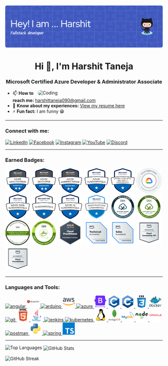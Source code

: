 ![Header](./github-header-image.png)

<h1 align="center">Hi 👋, I'm Harshit Taneja</h1>
<h3 align="center">Microsoft Certified Azure Developer & Administrator Associate</h3>

<img align="right" alt="Coding" style="border-radius: 20px;" width="400" src="https://miro.medium.com/v2/resize:fit:828/format:webp/1*zVnWJtyGOX_kUIDm6ccCfQ.gif">

- 📫 **How to reach me:** [harshittaneja090@gmail.com](mailto:harshittaneja090@gmail.com)  
- 📄 **Know about my experiences:** [View my resume here](https://drive.google.com/file/d/1nvo6CDkmt9JlJXY5jvYTKgl4IQ_ZmWnI/view?usp=sharing)  
- ⚡ **Fun fact:** I am funny 😁  

---

<h3 align="left">Connect with me:</h3>
<p align="left">
  <a href="https://linkedin.com/in/harshittaneja" target="blank"><img align="center" src="https://raw.githubusercontent.com/rahuldkjain/github-profile-readme-generator/master/src/images/icons/Social/linked-in-alt.svg" alt="LinkedIn" height="30" width="40" /></a>
  <a href="https://fb.com/harshittaneja090" target="blank"><img align="center" src="https://raw.githubusercontent.com/rahuldkjain/github-profile-readme-generator/master/src/images/icons/Social/facebook.svg" alt="Facebook" height="30" width="40" /></a>
  <a href="https://instagram.com/harshit___taneja" target="blank"><img align="center" src="https://raw.githubusercontent.com/rahuldkjain/github-profile-readme-generator/master/src/images/icons/Social/instagram.svg" alt="Instagram" height="30" width="40" /></a>
  <a href="https://www.youtube.com/c/harshit_taneja" target="blank"><img align="center" src="https://raw.githubusercontent.com/rahuldkjain/github-profile-readme-generator/master/src/images/icons/Social/youtube.svg" alt="YouTube" height="30" width="40" /></a>
  <a href="https://discord.gg/harshit_taneja" target="blank"><img align="center" src="https://raw.githubusercontent.com/rahuldkjain/github-profile-readme-generator/master/src/images/icons/Social/discord.svg" alt="Discord" height="30" width="40" /></a>
  <a href="https://www.threads.net/@yourusername" target="blank">

</a>
</p>

---

<h3 align="left">Earned Badges:</h3>
<p>
<a href="https://learn.microsoft.com/en-us/credentials/certifications/azure-data-engineer/?practice-assessment-type=certification&source=learn" target="blank"><img src="All badges/azure-Data Engineer Associate.png"  width="80" height="80"/></a>
<a href="https://learn.microsoft.com/en-us/credentials/certifications/azure-developer/?practice-assessment-type=certification" target="blank"><img src="All badges/microsoft-certified-azure-developer-associate.1.png"  width="80" height="80"/></a>
<a href="https://learn.microsoft.com/en-us/credentials/certifications/azure-administrator/?practice-assessment-type=certification" target="blank"><img src="All badges/microsoft-certified-azure-administrator-associate.1.png"  width="80" height="80"/></a>
<a href="https://www.credly.com/org/microsoft-certification/badge/microsoft-certified-azure-fundamentals" target="blank"><img src="All badges/microsoft-certified-azure-fundamentals.png"  width="80" height="80"/></a>
<a href="https://www.credly.com/org/microsoft-certification/badge/microsoft-certified-security-compliance-and-identity-fundamentals" target="blank"><img src="All badges/microsoft-certified-security-compliance-and-identity-fundamentals.png"  width="80" height="80"/></a>
<a href="https://www.credly.com/org/google-cloud/badge/cloud-digital-leader-certification" target="blank"><img src="All badges/cloud-digital-leader-certification.png"  width="80" height="80"/></a>
<a href="https://www.credly.com/org/microsoft-certification/badge/microsoft-certified-azure-data-fundamentals" target="blank"><img src="All badges/microsoft-certified-azure-data-fundamentals.png"  width="80" height="80"/></a>
<a href="https://www.credly.com/org/microsoft-certification/badge/microsoft-365-certified-fundamentals" target="blank"><img src="All badges/microsoft-365-certified-fundamentals.png"  width="80" height="80"/></a>
<a href="https://www.credly.com/org/microsoft-certification/badge/microsoft-certified-azure-ai-fundamentals" target="blank"><img src="All badges/microsoft-certified-azure-ai-fundamentals.png"  width="80" height="80"/></a>
<a href="https://www.credly.com/org/microsoft-certification/badge/microsoft-certified-power-platform-fundamentals" target="blank"><img src="All badges/microsoft-certified-azure-pl-fundamentals.png.png"  width="80" height="80"/></a>
<a href="#" target="blank"><img src="All badges/cloud-application-developer-2019-mastery-award.png"  width="80" height="80"/></a>
<a href="#" target="blank"><img src="All badges/cloud-application-developer-2019-explorer-award.png"  width="80" height="80"/></a>
<a href="https://www.credly.com/org/ibm/badge/building-cloud-native-and-multicloud-applications" target="blank"><img src="All badges/building-cloud-native-and-multicloud-applications.png"  width="80" height="80"/></a>
<a href="https://www.credly.com/org/ibm/badge/docker-essentials-a-developer-introduction" target="blank"><img src="All badges/docker-essentials-a-developer-introduction.png"  width="80" height="80"/></a>
<a href="https://www.credly.com/org/amazon-web-services/badge/aws-certified-cloud-practitioner" target="blank"><img src="All badges/aws-certified-cloud-practitioner.png"  width="80" height="80"/></a>
<a href="https://www.credly.com/org/amazon-web-services/badge/aws-partner-accreditation-technical" target="blank"><img src="All badges/aws-partner-accreditation-technical.png"  width="80" height="80"/></a>
<a href="https://www.credly.com/org/amazon-web-services/badge/aws-partner-sales-accreditation-business" target="blank"><img src="All badges/aws-partner-sales-accreditation-business.png"  width="80" height="80"/></a>
<a href="https://www.credly.com/org/amazon-web-services/badge/aws-educate-introduction-to-cloud-101" target="blank"><img src="All badges/aws-educate-introduction-to-cloud-101.png"  width="80" height="80"/></a>
<a href="https://www.credly.com/org/amazon-web-services/badge/aws-academy-graduate-aws-academy-cloud-foundations" target="blank"><img src="All badges/aws-academy-graduate-aws-academy-cloud-foundations.png"  width="80" height="80"/></a>


  <!-- Add additional badges here -->
</p>

---

<h3 align="left">Languages and Tools:</h3>
<p align="left">
  <p align="left"> <a href="https://angular.io" target="_blank" rel="noreferrer"> <img src="https://angular.io/assets/images/logos/angular/angular.svg" alt="angular" width="40" height="40"/> </a> <a href="https://angular.io" target="_blank" rel="noreferrer"> <img src="https://raw.githubusercontent.com/devicons/devicon/master/icons/angularjs/angularjs-original-wordmark.svg" alt="angularjs" width="40" height="40"/> </a> <a href="https://www.arduino.cc/" target="_blank" rel="noreferrer"> <img src="https://cdn.worldvectorlogo.com/logos/arduino-1.svg" alt="arduino" width="40" height="40"/> </a> <a href="https://aws.amazon.com" target="_blank" rel="noreferrer"> <img src="https://raw.githubusercontent.com/devicons/devicon/master/icons/amazonwebservices/amazonwebservices-original-wordmark.svg" alt="aws" width="40" height="40"/> </a> <a href="https://azure.microsoft.com/en-in/" target="_blank" rel="noreferrer"> <img src="https://www.vectorlogo.zone/logos/microsoft_azure/microsoft_azure-icon.svg" alt="azure" width="40" height="40"/> </a> <a href="https://getbootstrap.com" target="_blank" rel="noreferrer"> <img src="https://raw.githubusercontent.com/devicons/devicon/master/icons/bootstrap/bootstrap-plain-wordmark.svg" alt="bootstrap" width="40" height="40"/> </a> <a href="https://www.cprogramming.com/" target="_blank" rel="noreferrer"> <img src="https://raw.githubusercontent.com/devicons/devicon/master/icons/c/c-original.svg" alt="c" width="40" height="40"/> </a> <a href="https://www.w3schools.com/cpp/" target="_blank" rel="noreferrer"> <img src="https://raw.githubusercontent.com/devicons/devicon/master/icons/cplusplus/cplusplus-original.svg" alt="cplusplus" width="40" height="40"/> </a> <a href="https://www.w3schools.com/css/" target="_blank" rel="noreferrer"> <img src="https://raw.githubusercontent.com/devicons/devicon/master/icons/css3/css3-original-wordmark.svg" alt="css3" width="40" height="40"/> </a> <a href="https://www.docker.com/" target="_blank" rel="noreferrer"> <img src="https://raw.githubusercontent.com/devicons/devicon/master/icons/docker/docker-original-wordmark.svg" alt="docker" width="40" height="40"/> </a> <a href="https://git-scm.com/" target="_blank" rel="noreferrer"> <img src="https://www.vectorlogo.zone/logos/git-scm/git-scm-icon.svg" alt="git" width="40" height="40"/> </a> <a href="https://www.w3.org/html/" target="_blank" rel="noreferrer"> <img src="https://raw.githubusercontent.com/devicons/devicon/master/icons/html5/html5-original-wordmark.svg" alt="html5" width="40" height="40"/> </a> <a href="https://www.java.com" target="_blank" rel="noreferrer"> <img src="https://raw.githubusercontent.com/devicons/devicon/master/icons/java/java-original.svg" alt="java" width="40" height="40"/> </a> <a href="https://www.jenkins.io" target="_blank" rel="noreferrer"> <img src="https://www.vectorlogo.zone/logos/jenkins/jenkins-icon.svg" alt="jenkins" width="40" height="40"/> </a> <a href="https://kubernetes.io" target="_blank" rel="noreferrer"> <img src="https://www.vectorlogo.zone/logos/kubernetes/kubernetes-icon.svg" alt="kubernetes" width="40" height="40"/> </a> <a href="https://www.linux.org/" target="_blank" rel="noreferrer"> <img src="https://raw.githubusercontent.com/devicons/devicon/master/icons/linux/linux-original.svg" alt="linux" width="40" height="40"/> </a> <a href="https://www.mongodb.com/" target="_blank" rel="noreferrer"> <img src="https://raw.githubusercontent.com/devicons/devicon/master/icons/mongodb/mongodb-original-wordmark.svg" alt="mongodb" width="40" height="40"/> </a> <a href="https://www.mysql.com/" target="_blank" rel="noreferrer"> <img src="https://raw.githubusercontent.com/devicons/devicon/master/icons/mysql/mysql-original-wordmark.svg" alt="mysql" width="40" height="40"/> </a> <a href="https://nodejs.org" target="_blank" rel="noreferrer"> <img src="https://raw.githubusercontent.com/devicons/devicon/master/icons/nodejs/nodejs-original-wordmark.svg" alt="nodejs" width="40" height="40"/> </a> <a href="https://www.oracle.com/" target="_blank" rel="noreferrer"> <img src="https://raw.githubusercontent.com/devicons/devicon/master/icons/oracle/oracle-original.svg" alt="oracle" width="40" height="40"/> </a> <a href="https://postman.com" target="_blank" rel="noreferrer"> <img src="https://www.vectorlogo.zone/logos/getpostman/getpostman-icon.svg" alt="postman" width="40" height="40"/> </a> <a href="https://www.python.org" target="_blank" rel="noreferrer"> <img src="https://raw.githubusercontent.com/devicons/devicon/master/icons/python/python-original.svg" alt="python" width="40" height="40"/> </a> <a href="https://spring.io/" target="_blank" rel="noreferrer"> <img src="https://www.vectorlogo.zone/logos/springio/springio-icon.svg" alt="spring" width="40" height="40"/> </a> <a href="https://www.typescriptlang.org/" target="_blank" rel="noreferrer"> <img src="https://raw.githubusercontent.com/devicons/devicon/master/icons/typescript/typescript-original.svg" alt="typescript" width="40" height="40"/> </a> </p>
</p>

---

<p><img align="left" src="https://github-readme-stats.vercel.app/api/top-langs?username=harshittaneja&show_icons=true&locale=en&layout=compact" alt="Top Languages" /></p>

<p>&nbsp;<img align="center" src="https://github-readme-stats.vercel.app/api?username=harshittaneja&show_icons=true&locale=en" alt="GitHub Stats" /></p>

<p><img align="center" src="https://github-readme-streak-stats.herokuapp.com/?user=harshittaneja&" alt="GitHub Streak" /></p>
